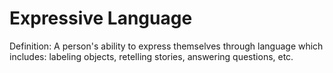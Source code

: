 # Expressive Language

Definition: A person's ability to express themselves through language which includes: labeling objects, retelling stories, answering questions, etc.